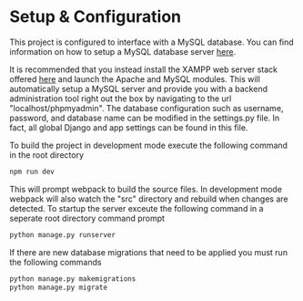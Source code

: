 # Setup & Configuration
This project is configured to interface with a MySQL database. You can find information on how to setup a MySQL database server [here](https://dev.mysql.com/doc/mysql-getting-started/en/#mysql-getting-started-installing). 

It is recommended that you instead install the XAMPP web server stack offered [here](https://www.apachefriends.org/index.html) and launch the Apache and MySQL modules. This will automatically setup a MySQL server and provide you with a backend administration tool right out the box by navigating to the url "localhost/phpmyadmin". The database configuration such as username, password, and database name can be modified in the settings.py file. In fact, all global Django and app settings can be found in this file.

To build the project in development mode execute the following command in the root directory
```bash
npm run dev
```
This will prompt webpack to build the source files. In development mode webpack will also watch the "src" directory and rebuild when changes are detected.
To startup the server exceute the following command in a seperate root directory command prompt
```bash
python manage.py runserver
```
If there are new database migrations that need to be applied you must run the following commands
```bash
python manage.py makemigrations
python manage.py migrate
```
